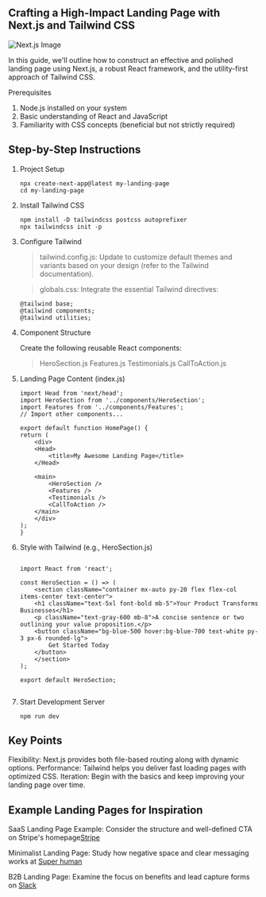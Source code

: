 ## Crafting a High-Impact Landing Page with Next.js and Tailwind CSS

![Next.js Image](https://medevel.com/content/images/2023/07/oekwe.png)

In this guide, we'll outline how to construct an effective and polished landing page using Next.js, a robust React framework, and the utility-first approach of Tailwind CSS.

Prerequisites

1. Node.js installed on your system
2. Basic understanding of React and JavaScript
3. Familiarity with CSS concepts (beneficial but not strictly required)

## Step-by-Step Instructions

1. Project Setup

    ```
    npx create-next-app@latest my-landing-page
    cd my-landing-page 

    ```

2.  Install Tailwind CSS

    ```
    npm install -D tailwindcss postcss autoprefixer
    npx tailwindcss init -p

    ```

3. Configure Tailwind

    > tailwind.config.js: Update to customize default themes and variants based on your design (refer to the Tailwind documentation).

    > globals.css: Integrate the essential Tailwind directives:

    ```
    @tailwind base;
    @tailwind components;
    @tailwind utilities;

    ```

4. Component Structure

    Create the following reusable React components:

    > HeroSection.js
    > Features.js
    > Testimonials.js
    > CallToAction.js


5. Landing Page Content (index.js)

    ```
    import Head from 'next/head';
    import HeroSection from '../components/HeroSection';
    import Features from '../components/Features';
    // Import other components...

    export default function HomePage() {
    return (
        <div>
        <Head>
            <title>My Awesome Landing Page</title>
        </Head>

        <main>
            <HeroSection />
            <Features />
            <Testimonials />
            <CallToAction />
        </main>
        </div>
    );
    }

    ```

6. Style with Tailwind (e.g., HeroSection.js)

    ```

    import React from 'react';

    const HeroSection = () => (
        <section className="container mx-auto py-20 flex flex-col items-center text-center"> 
        <h1 className="text-5xl font-bold mb-5">Your Product Transforms Businesses</h1>
        <p className="text-gray-600 mb-8">A concise sentence or two outlining your value proposition.</p>
        <button className="bg-blue-500 hover:bg-blue-700 text-white py-3 px-6 rounded-lg">
            Get Started Today
        </button>
        </section>
    );

    export default HeroSection;


    ```

7. Start Development Server

    ```
    npm run dev 

    ```

## Key Points

Flexibility: Next.js provides both file-based routing along with dynamic options.
Performance: Tailwind helps you deliver fast loading pages with optimized CSS.
Iteration: Begin with the basics and keep improving your landing page over time.


## Example Landing Pages for Inspiration

SaaS Landing Page Example: Consider the structure and well-defined CTA on Stripe's homepage[Stripe](https://stripe.com)

Minimalist Landing Page: Study how negative space and clear messaging works at [Super human](https://superhuman.com)

B2B Landing Page: Examine the focus on benefits and lead capture forms on [Slack](https://slack.com/)